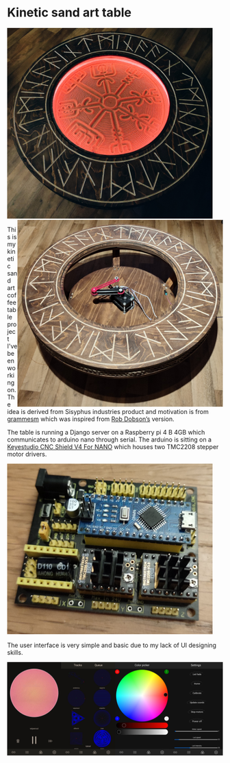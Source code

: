 # Kinetic sand art table
<img src="/Pictures/1674052924095.jpg" width="480"><img src="/Pictures/1674053047425.jpg" width="480" align="right">

This is my kinetic sand art coffee table project I've been working on. The idea is derived from Sisyphus industries product and motivation is from [grammesm](https://alwaystinkering.com/2020/01/14/diy-kinetic-sand-art-table/) which was inspired from [Rob Dobson’s](https://robdobson.com/2018/08/a-new-sandbot/) version.

The table is running a Django server on a Raspberry pi 4 B 4GB which communicates to arduino nano through serial. The arduino is sitting on a [Keyestudio CNC Shield V4 For NANO](https://www.keyestudio.com/products/keyestudio-a4988-3d-printer-stepper-motor-driver-cnc-shield-v4-for-nano) which houses two TMC2208 stepper motor drivers.

<img src="/Pictures/1674062162257.jpg" width="480">

The user interface is very simple and basic due to my lack of UI designing skills.

<img src="/Pictures/1674063564681.jpg">
